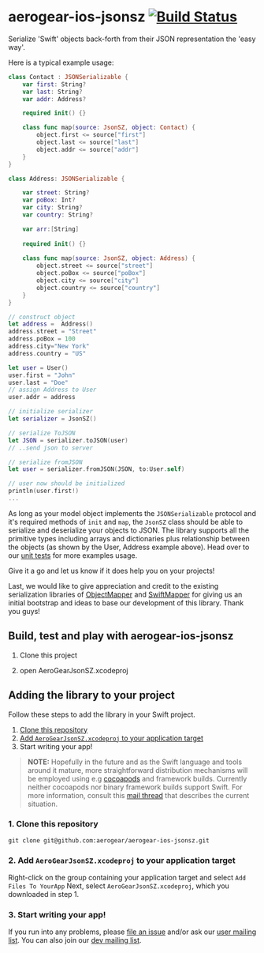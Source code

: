 # aerogear-ios-jsonsz [![Build Status](https://travis-ci.org/aerogear/aerogear-ios-jsonsz.png)](https://travis-ci.org/aerogear/aerogear-ios-jsonsz)

Serialize 'Swift' objects back-forth from their JSON representation the 'easy way'.

Here is a typical example usage:

```swift
class Contact : JSONSerializable {
    var first: String?	
    var last: String?	
    var addr: Address?

    required init() {}

    class func map(source: JsonSZ, object: Contact) {
        object.first <= source["first"]
        object.last <= source["last"]
        object.addr <= source["addr"]
    }
}

class Address: JSONSerializable {

    var street: String?
    var poBox: Int?
    var city: String?
    var country: String?

    var arr:[String]
    
    required init() {}
    
    class func map(source: JsonSZ, object: Address) {
        object.street <= source["street"]
        object.poBox <= source["poBox"]
        object.city <= source["city"]
        object.country <= source["country"]
    }
}

// construct object
let address =  Address()
address.street = "Street"
address.poBox = 100
address.city="New York"
address.country = "US"

let user = User()
user.first = "John"
user.last = "Doe"
// assign Address to User
user.addr = address

// initialize serializer
let serializer = JsonSZ()

// serialize ToJSON
let JSON = serializer.toJSON(user)
// ..send json to server

// serialize fromJSON
let user = serializer.fromJSON(JSON, to:User.self)

// user now should be initialized
println(user.first!)
...
```

As long as your model object implements the ```JSONSerializable``` protocol and it's required methods of ```init``` and ```map```, the ```JsonSZ``` class should be able to serialize and deserialize your objects to JSON. The library supports all the primitive types including arrays and dictionaries plus relationship between the objects (as shown by the User, Address example above). Head over to our [unit tests](https://github.com/aerogear/aerogear-ios-jsonsz/blob/master/AeroGearJsonSZTests/AeroGearJsonSZTests.swift) for more examples usage.

Give it a go and let us know if it does help you on your projects!

Last, we would like to give appreciation and credit to the existing serialization libraries of [ObjectMapper](https://github.com/Hearst-DD/ObjectMapper) and [SwiftMapper](https://github.com/kam800/SwiftMapper) for giving us an initial bootstrap and ideas to base our development of this library. Thank you guys!


## Build, test and play with aerogear-ios-jsonsz

1. Clone this project

3. open AeroGearJsonSZ.xcodeproj

## Adding the library to your project 

Follow these steps to add the library in your Swift project.

1. [Clone this repository](#1-clone-this-repository)
2. [Add `AeroGearJsonSZ.xcodeproj` to your application target](#2-add-aerogearjsonsz-xcodeproj-to-your-application-target)
3. Start writing your app!

> **NOTE:** Hopefully in the future and as the Swift language and tools around it mature, more straightforward distribution mechanisms will be employed using e.g [cocoapods](http://cocoapods.org) and framework builds. Currently neither cocoapods nor binary framework builds support Swift. For more information, consult this [mail thread](http://aerogear-dev.1069024.n5.nabble.com/aerogear-dev-Swift-Frameworks-Static-libs-and-Cocoapods-td8456.html) that describes the current situation.

### 1. Clone this repository

```
git clone git@github.com:aerogear/aerogear-ios-jsonsz.git
```

### 2. Add `AeroGearJsonSZ.xcodeproj` to your application target

Right-click on the group containing your application target and select `Add Files To YourApp`
Next, select `AeroGearJsonSZ.xcodeproj`, which you downloaded in step 1.

### 3. Start writing your app!

If you run into any problems, please [file an issue](http://issues.jboss.org/browse/AEROGEAR) and/or ask our [user mailing list](https://lists.jboss.org/mailman/listinfo/aerogear-users). You can also join our [dev mailing list](https://lists.jboss.org/mailman/listinfo/aerogear-dev).  

